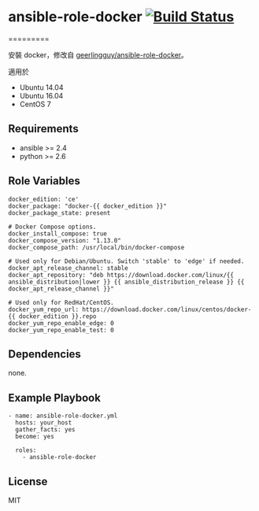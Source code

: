 # ansible-role-docker [![Build Status](https://travis-ci.org/shengyou/ansible-role-docker.svg?branch=master)](https://travis-ci.org/shengyou/ansible-role-docker)

=========

安裝 docker，修改自 [geerlingguy/ansible-role-docker](https://github.com/geerlingguy/ansible-role-docker)。

適用於
* Ubuntu 14.04
* Ubuntu 16.04
* CentOS 7

Requirements
------------

* ansible >= 2.4
* python >= 2.6

Role Variables
--------------

```
docker_edition: 'ce'
docker_package: "docker-{{ docker_edition }}"
docker_package_state: present

# Docker Compose options.
docker_install_compose: true
docker_compose_version: "1.13.0"
docker_compose_path: /usr/local/bin/docker-compose

# Used only for Debian/Ubuntu. Switch 'stable' to 'edge' if needed.
docker_apt_release_channel: stable
docker_apt_repository: "deb https://download.docker.com/linux/{{ ansible_distribution|lower }} {{ ansible_distribution_release }} {{ docker_apt_release_channel }}"

# Used only for RedHat/CentOS.
docker_yum_repo_url: https://download.docker.com/linux/centos/docker-{{ docker_edition }}.repo
docker_yum_repo_enable_edge: 0
docker_yum_repo_enable_test: 0
```


Dependencies
------------

none.

Example Playbook
----------------

```
- name: ansible-role-docker.yml
  hosts: your_host
  gather_facts: yes
  become: yes

  roles:
    - ansible-role-docker
```

License
-------

MIT
